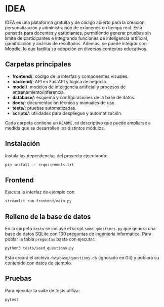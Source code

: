 # IDEA

IDEA es una plataforma gratuita y de código abierto para la creación, personalización y administración de exámenes en tiempo real. Está pensada para docentes y estudiantes, permitiendo generar pruebas sin límite de participantes e integrando funciones de inteligencia artificial, gamificación y análisis de resultados. Además, se puede integrar con Moodle, lo que facilita su adopción en diversos contextos educativos.

## Carpetas principales

- **frontend/**: código de la interfaz y componentes visuales.
- **backend/**: API en FastAPI y lógica de negocio.
- **model/**: modelos de inteligencia artificial y procesos de entrenamiento/inferencia.
- **database/**: esquema y configuraciones de la base de datos.
- **docs/**: documentación técnica y manuales de uso.
- **tests/**: pruebas automatizadas.
- **scripts/**: utilidades para despliegue y automatización.

Cada carpeta contiene un `README.md` descriptivo que puede ampliarse a medida que se desarrollen los distintos módulos.

## Instalación

Instala las dependencias del proyecto ejecutando:

```bash
pip install -r requirements.txt
```

## Frontend

Ejecuta la interfaz de ejemplo con:
```bash
streamlit run frontend/main.py
```

## Relleno de la base de datos

En la carpeta `tests` se incluye el script `seed_questions.py` que genera una base de datos SQLite con 100 preguntas de ingeniería informática. Para poblar la tabla `preguntas` basta con ejecutar:

```bash
python3 tests/seed_questions.py
```

Esto creará el archivo `database/questions.db` (ignorado en Git) y poblará su contenido con datos de ejemplo.

## Pruebas

Para ejecutar la suite de tests utiliza:

```bash
pytest
```
